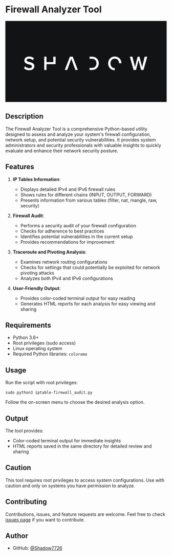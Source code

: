 
# Firewall Analyzer Tool

![Shadow Logo](https://github.com/Shadow7726/CAN-Protocol-Hacking/raw/main/ghost.png)

## Description

The Firewall Analyzer Tool is a comprehensive Python-based utility designed to assess and analyze your system's firewall configuration, network setup, and potential security vulnerabilities. It provides system administrators and security professionals with valuable insights to quickly evaluate and enhance their network security posture.

## Features

1. **IP Tables Information**: 
   - Displays detailed IPv4 and IPv6 firewall rules
   - Shows rules for different chains (INPUT, OUTPUT, FORWARD)
   - Presents information from various tables (filter, nat, mangle, raw, security)

2. **Firewall Audit**:
   - Performs a security audit of your firewall configuration
   - Checks for adherence to best practices
   - Identifies potential vulnerabilities in the current setup
   - Provides recommendations for improvement

3. **Traceroute and Pivoting Analysis**:
   - Examines network routing configurations
   - Checks for settings that could potentially be exploited for network pivoting attacks
   - Analyzes both IPv4 and IPv6 configurations

4. **User-Friendly Output**:
   - Provides color-coded terminal output for easy reading
   - Generates HTML reports for each analysis for easy viewing and sharing

## Requirements

- Python 3.6+
- Root privileges (sudo access)
- Linux operating system
- Required Python libraries: `colorama`


## Usage

Run the script with root privileges:

```
sudo python3 iptable-firewall_audit.py
```

Follow the on-screen menu to choose the desired analysis option.

## Output

The tool provides:
- Color-coded terminal output for immediate insights
- HTML reports saved in the same directory for detailed review and sharing

## Caution

This tool requires root privileges to access system configurations. Use with caution and only on systems you have permission to analyze.

## Contributing

Contributions, issues, and feature requests are welcome. Feel free to check [issues page](https://github.com/Shadow7726/IPTable-Firewall-audit/issues) if you want to contribute.

## Author

- GitHub: [@Shadow7726](https://github.com/Shadow7726)

